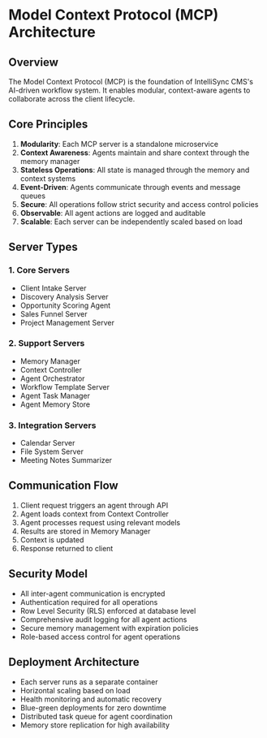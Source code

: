 # Model Context Protocol (MCP) Architecture

## Overview
The Model Context Protocol (MCP) is the foundation of IntelliSync CMS's AI-driven workflow system. It enables modular, context-aware agents to collaborate across the client lifecycle.

## Core Principles
1. **Modularity**: Each MCP server is a standalone microservice
2. **Context Awareness**: Agents maintain and share context through the memory manager
3. **Stateless Operations**: All state is managed through the memory and context systems
4. **Event-Driven**: Agents communicate through events and message queues
5. **Secure**: All operations follow strict security and access control policies
6. **Observable**: All agent actions are logged and auditable
7. **Scalable**: Each server can be independently scaled based on load

## Server Types

### 1. Core Servers
- Client Intake Server
- Discovery Analysis Server
- Opportunity Scoring Agent
- Sales Funnel Server
- Project Management Server

### 2. Support Servers
- Memory Manager
- Context Controller
- Agent Orchestrator
- Workflow Template Server
- Agent Task Manager
- Agent Memory Store

### 3. Integration Servers
- Calendar Server
- File System Server
- Meeting Notes Summarizer

## Communication Flow
1. Client request triggers an agent through API
2. Agent loads context from Context Controller
3. Agent processes request using relevant models
4. Results are stored in Memory Manager
5. Context is updated
6. Response returned to client

## Security Model
- All inter-agent communication is encrypted
- Authentication required for all operations
- Row Level Security (RLS) enforced at database level
- Comprehensive audit logging for all agent actions
- Secure memory management with expiration policies
- Role-based access control for agent operations

## Deployment Architecture
- Each server runs as a separate container
- Horizontal scaling based on load
- Health monitoring and automatic recovery
- Blue-green deployments for zero downtime
- Distributed task queue for agent coordination
- Memory store replication for high availability